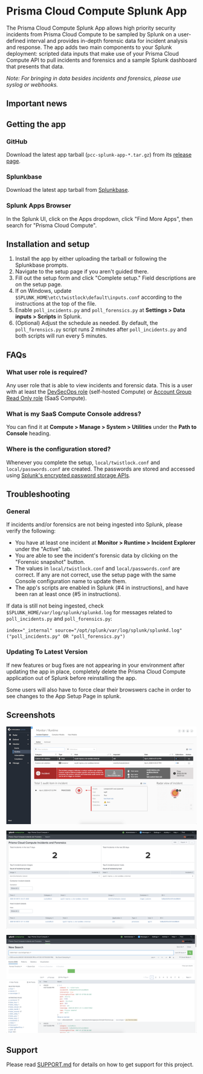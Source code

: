 # Prisma Cloud Compute Splunk App

The Prisma Cloud Compute Splunk App allows high priority security incidents from Prisma Cloud Compute to be sampled by Splunk on a user-defined interval and provides in-depth forensic data for incident analysis and response.
The app adds two main components to your Splunk deployment: scripted data inputs that make use of your Prisma Cloud Compute API to pull incidents and forensics and a sample Splunk dashboard that presents that data.

_Note: For bringing in data besides incidents and forensics, please use syslog or webhooks._

## Important news

## Getting the app
### GitHub
Download the latest app tarball (`pcc-splunk-app-*.tar.gz`) from its [release page](https://github.com/PaloAltoNetworks/prisma-cloud-compute-splunk/releases/latest).

### Splunkbase
Download the latest app tarball from [Splunkbase](https://splunkbase.splunk.com/app/4555).

### Splunk Apps Browser
In the Splunk UI, click on the Apps dropdown, click "Find More Apps", then search for "Prisma Cloud Compute".

## Installation and setup
1. Install the app by either uploading the tarball or following the Splunkbase prompts.
2. Navigate to the setup page if you aren't guided there.
3. Fill out the setup form and click "Complete setup."
Field descriptions are on the setup page.
4. If on Windows, update `$SPLUNK_HOME\etc\twistlock\default\inputs.conf` according to the instructions at the top of the file.
4. Enable `poll_incidents.py` and `poll_forensics.py` at **Settings > Data inputs > Scripts** in Splunk.
5. (Optional) Adjust the schedule as needed. By default, the `poll_forensics.py` script runs 2 minutes after `poll_incidents.py` and both scripts will run every 5 minutes.

## FAQs
### What user role is required?
Any user role that is able to view incidents and forensic data. This is a user with at least the [DevSecOps role](https://docs.twistlock.com/docs/compute_edition/authentication/user_roles.html#devsecops-user) (self-hosted Compute) or [Account Group Read Only role](https://docs.twistlock.com/docs/enterprise_edition/authentication/prisma_cloud_user_roles.html#prisma-cloud-roles-to-compute-roles-mapping) (SaaS Compute).

### What is my SaaS Compute Console address?
You can find it at **Compute > Manage > System > Utilities** under the **Path to Console** heading.

### Where is the configuration stored?
Whenever you complete the setup, `local/twistlock.conf` and `local/passwords.conf` are created.
The passwords are stored and accessed using [Splunk's encrypted password storage APIs](https://www.splunk.com/en_us/blog/security/storing-encrypted-credentials.html).

## Troubleshooting
### General
If incidents and/or forensics are not being ingested into Splunk, please verify the following:

- You have at least one incident at **Monitor > Runtime > Incident Explorer** under the "Active" tab.
- You are able to see the incident's forensic data by clicking on the "Forensic snapshot" button.
- The values in `local/twistlock.conf` and `local/passwords.conf` are correct.
If any are not correct, use the setup page with the same Console configuration name to update them.
- The app's scripts are enabled in Splunk (#4 in instructions), and have been ran at least once (#5 in instructions).

If data is still not being ingested, check `$SPLUNK_HOME/var/log/splunk/splunkd.log` for messages related to `poll_incidents.py` and `poll_forensics.py`:
```
index="_internal" source="/opt/splunk/var/log/splunk/splunkd.log" ("poll_incidents.py" OR "poll_forensics.py")
```
### Updating To Latest Version
If new features or bug fixes are not appearing in your environment after updating the app in place, completely delete the Prisma Cloud Compute application out of Splunk before reinstalling the app.

Some users will also have to force clear their browswers cache in order to see changes to the App Setup Page in splunk.


## Screenshots
![image of the incident explorer](images/incident_explorer.png)

![image of the dashboard](images/dashboard.png)

![image of a search](images/search.png)

## Support

Please read [SUPPORT.md](SUPPORT.md) for details on how to get support for this project.
